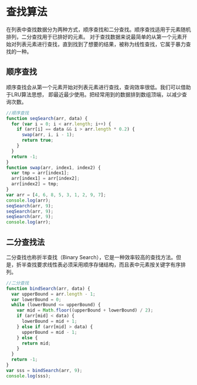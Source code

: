 # 查找算法

在列表中查找数据分为两种方式，顺序查找和二分查找。顺序查找适用于元素随机排列，二分查找用于已排好的元素。
对于查找数据来说最简单的从第一个元素开始对列表元素进行查找，直到找到了想要的结果，被称为线性查找，它属于暴力查找的一种。

## 顺序查找

顺序查找会从第一个元素开始对列表元素进行查找，查询效率很低。我们可以借助于LRU算法思想， 即最近最少使用。把经常用到的数据排到数组顶端，以减少查询次数。

```javascript
//顺序查找
function seqSearch(arr, data) {
  for (var i = 0; i < arr.length; i++) {
    if (arr[i] == data && i > arr.length * 0.2) {
      swap(arr, i, i - 1);
      return true;
    }
  }
  return -1;
}
function swap(arr, index1, index2) {
  var tmp = arr[index1];
  arr[index1] = arr[index2];
  arr[index2] = tmp;
}
var arr = [4, 6, 8, 5, 3, 1, 2, 9, 7];
console.log(arr);
seqSearch(arr, 9);
seqSearch(arr, 9);
seqSearch(arr, 9);
console.log(arr);
```

## 二分查找法

二分查找也称折半查找（Binary Search），它是一种效率较高的查找方法。但是，折半查找要求线性表必须采用顺序存储结构，而且表中元素按关键字有序排列。

```javascript
//二分查找
function bindSearch(arr, data) {
  var upperBound = arr.length - 1;
  var lowerBound = 0;
  while (lowerBound <= upperBound) {
    var mid = Math.floor((upperBound + lowerBound) / 2);
    if (arr[mid] < data) {
      lowerBound = mid + 1;
    } else if (arr[mid] > data) {
      upperBound = mid - 1;
    } else {
      return mid;
    }
  }
  return -1;
}
var sss = bindSearch(arr, 9);
console.log(sss);
```
